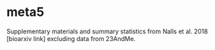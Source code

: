 # meta5
Supplementary materials and summary statistics from Nalls et al. 2018 [bioarxiv link] excluding data from 23AndMe.
